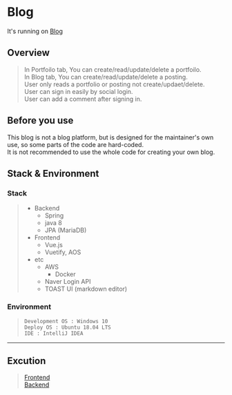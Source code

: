 # Blog
It's running on [Blog](http://1000min.kr)

## Overview
> In Portfoilo tab, You can create/read/update/delete a portfoilo.  
> In Blog tab, You can create/read/update/delete a posting.  
> User only reads a portfolio or posting not create/updaet/delete.  
> User can sign in easily by social login.  
> User can add a comment after signing in.  


## Before you use
This blog is not a blog platform, but is designed for the maintainer's own use, so some parts of the code are hard-coded.  
It is not recommended to use the whole code for creating your own blog.

## Stack & Environment

### Stack
> + Backend
>   + Spring
>   + java 8
>   + JPA (MariaDB)
> + Frontend
>   + Vue.js
>   + Vuetify, AOS
> + etc
>   + AWS
>     + Docker
>   + Naver Login API
>   + TOAST UI (markdown editor)
> &nbsp;
> 
### Environment
> ~~~
> Development OS : Windows 10
> Deploy OS : Ubuntu 18.04 LTS
> IDE : IntelliJ IDEA
> ~~~
---

## Excution
> [Frontend](https://github.com/phm0127/blog/blob/master/frontend/blog/README.md)  
> [Backend](https://github.com/phm0127/blog/blob/master/backend/README.md)


